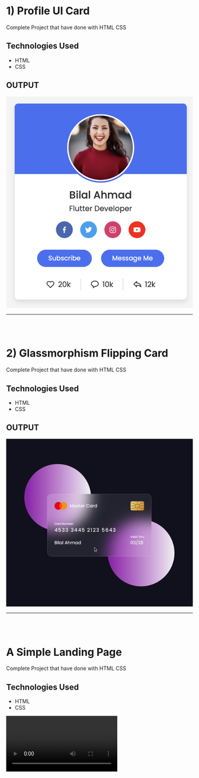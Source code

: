 # 1) Profile UI Card

Complete Project that have done with HTML CSS

## Technologies Used

- HTML
- CSS

## OUTPUT

![Project Screenshot](./images/card.png)

---

<br><br>

# 2) Glassmorphism Flipping Card

Complete Project that have done with HTML CSS

## Technologies Used

- HTML
- CSS

## OUTPUT

![Project Screenshot](./images/flipping.gif)

---

<br><br>

# A Simple Landing Page

Complete Project that have done with HTML CSS

## Technologies Used

- HTML
- CSS

![Project Video](./videos/landing_page.mp4)
